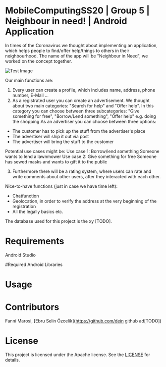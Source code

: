 # MobileComputingSS20 | Group 5 | Neighbour in need! | Android Application

In times of the Coronavirus we thought about implementing an application, which helps people to find/offer help/things to others in their neighbourhood. The name of the app will be "Neighbour in Need", we worked on the concept together.

![Test Image](https://github.com/MarosiF/NeighbourInNeed/tree/master/prototype/NeighbourInNeed_P1.png)

Our main functions are:
1. Every user can create a profile, which includes name, address, phone number, E-Mail ...
2. As a registrated user you can create an advertisement. We thought about two main categories: "Search for help" and "Offer help". In this category you can choose between three subcategories: "Give something for free", "Borrow/Lend something", "Offer help" e.g. doing the shopping
As an advertiser you can choose between three options:

- The customer has to pick up the stuff from the advertiser's place
- The advertiser will ship it out via post
- The advertiser will bring the stuff to the customer

Potential use cases might be:
Use case 1: Borrow/lend something
Someone wants to lend a lawnmower
Use case 2: Give something for free
Someone has sewed masks and wants to gift it to the public

3. Furthermore there will be a rating system, where users can rate and write comments about other users, after they interacted with each other.

Nice-to-have functions (just in case we have time left):
- Chatfunction
- Geolocation, in order to verify the address at the very beginning of the registration
- All the legally basics etc.

The database used for this project is the xy [TODO].

# Requirements
Android Studio

#Required Android Libraries

# Usage

# Contributors
Fanni Marosi, [Ebru Selin Özcelik](https://github.com/dein github ad[TODO])

# License
This project is licensed under the Apache license. See the [LICENSE](LICENSE) for details.
